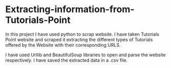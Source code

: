 # Extracting-information-from-Tutorials-Point

In this project I have used python to scrap website. I have taken Tutorials Point website and scraped it extracting the different types of Tutorials offered by the Website with their corresponding URLS.

I have used Urllib and BeautifulSoup libraries to open and parse the website respectively. I have saved the extracted data in a .csv file. 
